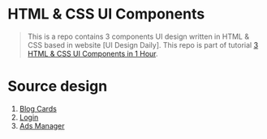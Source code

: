 # HTML & CSS UI Components

> This is a repo contains 3 components UI design written in HTML & CSS based in website [UI Design Daily]. This repo is part of tutorial [3 HTML & CSS UI Components in 1 Hour](https://www.youtube.com/channel/UC29ju8bIPH5as8OGnQzwJyA).

# Source design

1. [Blog Cards](https://uidesigndaily.com/posts/sketch-blog-cards-post-article-thumbnail-day-997)
2. [Login](https://uidesigndaily.com/posts/sketch-login-log-in-authentication-features-day-1022)
3. [Ads Manager](https://uidesigndaily.com/posts/sketch-ads-manager-table-list-day-1049)
